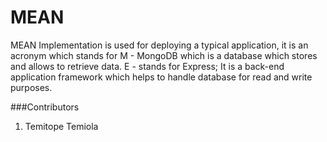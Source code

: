 # MEAN
MEAN Implementation is used for deploying a typical application, it is an acronym which stands for 
M - MongoDB which is a database which stores and allows to retrieve data. 
E - stands for Express; It is a back-end application framework which helps to handle database for read and write purposes.   


























###Contributors
1. Temitope Temiola
